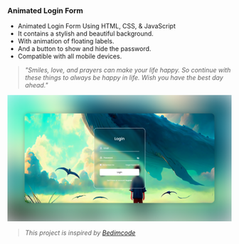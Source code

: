 ### Animated Login Form

- Animated Login Form Using HTML, CSS, & JavaScript
- It contains a stylish and beautiful background.
- With animation of floating labels.
- And a button to show and hide the password.
- Compatible with all mobile devices.

> *"Smiles, love, and prayers can make your life happy. So continue with these things to always be happy in life. Wish you have the best day ahead."*

![preview img](/preview.png)
> *This project is inspired by [Bedimcode](https://github.com/bedimcode)*
